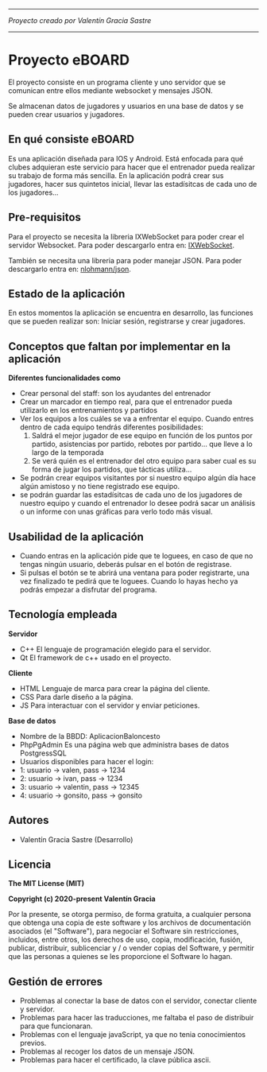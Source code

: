 *******************************************
*Proyecto creado por Valentín Gracia Sastre*
*******************************************

# Proyecto eBOARD

El proyecto consiste en un programa cliente y uno servidor que se comunican entre
ellos mediante websocket y mensajes JSON.

Se almacenan datos de jugadores y usuarios en una base de datos y se pueden crear
usuarios y jugadores.

## En qué consiste eBOARD

Es una aplicación diseñada para IOS y Android.
Está enfocada para qué clubes adquieran este servicio para hacer que el entrenador pueda realizar
su trabajo de forma más sencilla. En la aplicación podrá crear sus jugadores, hacer sus quintetos 
inicial, llevar las estadísitcas de cada uno de los jugadores...

## Pre-requisitos

Para el proyecto se necesita la libreria IXWebSocket para poder crear el servidor Websocket.
Para poder descargarlo entra en: [IXWebSocket](https://github.com/machinezone/IXWebSocket).

También se necesita una libreria para poder manejar JSON.
Para poder descargarlo entra en: [nlohmann/json](https://github.com/nlohmann/json).

## Estado de la aplicación

En estos momentos la aplicación se encuentra en desarrollo, las funciones que se pueden realizar son: Iniciar sesión, registrarse y crear jugadores.

## Conceptos que faltan por implementar en la aplicación

**Diferentes funcionalidades como**
- Crear personal del staff: son los ayudantes del entrenador
- Crear un marcador en tiempo real, para que el entrenador pueda utilizarlo en los entrenamientos y partidos
- Ver los equipos a los cuáles se va a enfrentar el equipo. Cuando entres dentro de cada equipo tendrás diferentes posibilidades:
    1. Saldrá el mejor jugador de ese equipo en función de los puntos por partido, asistencias por partido, rebotes por partido... que lleve a lo largo de la temporada
    2. Se verá quién es el entrenador del otro equipo para saber cual es su forma de jugar los partidos, que tácticas utiliza...
- Se podrán crear equipos visitantes por si nuestro equipo algún día hace algún amistoso y no tiene registrado ese equipo.
- se podrán guardar las estadísitcas de cada uno de los jugadores de nuestro equipo y cuando el entrenador lo desee podrá sacar un análisis o un informe con unas gráficas para verlo todo más visual.

## Usabilidad de la aplicación
- Cuando entras en la aplicación pide que te loguees, en caso de que no tengas ningún usuario, deberás pulsar en el botón de registrase.
- Si pulsas el botón se te abrirá una ventana para poder registrarte, una vez finalizado te pedirá que te loguees. Cuando lo hayas hecho ya podrás empezar a disfrutar del programa.


## Tecnología empleada

**Servidor**
- C++ El lenguaje de programación elegido para el servidor.
- Qt El framework de c++ usado en el proyecto.

**Cliente**
- HTML Lenguaje de marca para crear la página del cliente.
- CSS Para darle diseño a la página.
- JS Para interactuar con el servidor y enviar peticiones.

**Base de datos**
- Nombre de la BBDD: AplicacionBaloncesto
- PhpPgAdmin Es una página web que administra bases de datos PostgressSQL
- Usuarios disponibles para hacer el login:
- 1: usuario -> valen, pass -> 1234
- 2: usuario -> ivan, pass -> 1234
- 3: usuario -> valentin, pass -> 12345
- 4: usuario -> gonsito, pass -> gonsito

## Autores

- Valentín Gracia Sastre (Desarrollo)

## Licencia

**The MIT License (MIT)**

**Copyright (c) 2020-present Valentín Gracia**

Por la presente, se otorga permiso, de forma gratuita, a cualquier persona que obtenga una copia de este software y los archivos de documentación asociados (el "Software"),
para negociar el Software sin restricciones, incluidos, entre otros, los derechos de uso, copia, modificación, fusión, publicar, distribuir, sublicenciar y / o vender copias del Software,
y permitir que las personas a quienes se les proporcione el Software lo hagan.

## Gestión de errores

- Problemas al conectar la base de datos con el servidor, conectar cliente y servidor.
- Problemas para hacer las traducciones, me faltaba el paso de distribuir para que funcionaran.
- Problemas con el lenguaje javaScript, ya que no tenia conocimientos previos.
- Problemas al recoger los datos de un mensaje JSON.
- Problemas para hacer el certificado, la clave pública ascii.

